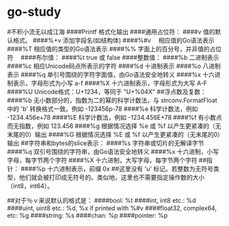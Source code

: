 # go-study
#不积小流无以成江海
####Printf 格式化输出
####通用占位符：
####v 值的默认格式。
####%+v 添加字段名(如结构体)
####%#v　 相应值的Go语法表示
####%T 相应值的类型的Go语法表示
####%% 字面上的百分号，并非值的占位符　
####布尔值：
####%t true 或 false
####整数值：
####%b 二进制表示
####%c 相应Unicode码点所表示的字符
####%d 十进制表示
####%o 八进制表示
####%q 单引号围绕的字符字面值，由Go语法安全地转义
####%x 十六进制表示，字母形式为小写 a-f
####%X 十六进制表示，字母形式为大写 A-F
####%U Unicode格式：U+1234，等同于 "U+%04X"
##浮点数及复数：
####%b 无小数部分的，指数为二的幂的科学计数法，与 strconv.FormatFloat中的 'b' 转换格式一致。例如 -123456p-78
####%e 科学计数法，例如 -1234.456e+78
####%E 科学计数法，例如 -1234.456E+78
####%f 有小数点而无指数，例如 123.456
####%g 根据情况选择 %e 或 %f 以产生更紧凑的（无末尾的0）输出
####%G 根据情况选择 %E 或 %f 以产生更紧凑的（无末尾的0）输出
##字符串和bytes的slice表示：
####%s 字符串或切片的无解译字节
####%q 双引号围绕的字符串，由Go语法安全地转义
####%x 十六进制，小写字母，每字节两个字符
####%X 十六进制，大写字母，每字节两个字符
##指针：
####%p 十六进制表示，前缀 0x
##这里没有 'u' 标记。若整数为无符号类型，他们就会被打印成无符号的。类似地，这里也不需要指定操作数的大小（int8，int64）。

##对于％ｖ来说默认的格式是：
####bool: %t
####int, int8 etc.: %d
####uint, uint8 etc.: %d, %x if printed with %#v
####float32, complex64, etc: %g
####string: %s
####chan: %p
####pointer: %p